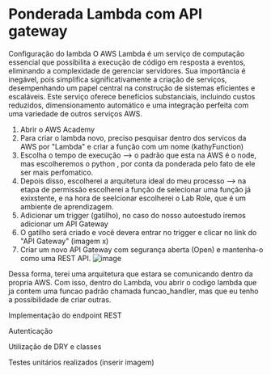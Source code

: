 # Ponderada Lambda com API gateway

Configuração do lambda
O AWS Lambda é um serviço de computação essencial que possibilita a execução de código em resposta a eventos, eliminando a complexidade de gerenciar servidores. Sua importância é inegável, pois simplifica significativamente a criação de serviços, desempenhando um papel central na construção de sistemas eficientes e escaláveis. Este serviço oferece benefícios substanciais, incluindo custos reduzidos, dimensionamento automático e uma integração perfeita com uma variedade de outros serviços AWS.

1. Abrir o AWS Academy
2. Para criar o lambda novo, preciso pesquisar dentro dos servicos da AWS por "Lambda" e criar a função com um nome (kathyFunction)
3. Escolha o tempo de execução --> o padrão que esta na AWS é o node, mas escolheremos o python , por conta da ponderada pelo fato de ele ser mais perfomatico.
4. Depois disso, escolherei a arquitetura ideal do meu processo --> na etapa de permissão escolherei a função de selecionar uma função já exixstente, e na hora de seelcionar escolherei o Lab Role, que é um ambiente de aprendizagem.
5. Adicionar um trigger (gatilho), no caso do nosso autoestudo iremos adicionar um API Gateway
6. O gatilho será criado e você devera entrar no trigger e clicar no link do "API Gateway" (imagem x) 
7. Criar um novo API Gateway com segurança aberta (Open) e mantenha-o como uma REST API.
   ![image](https://github.com/KathlynDiwan/Ponderada-lambda-com-API-gateway/assets/99209712/f08e6c88-c6ba-483e-9797-3dbcc17d7900)


Dessa forma, terei uma arquitetura que estara se comunicando dentro da propria AWS. Com isso, dentro do Lambda, vou abrir o codigo lambda que ja contem uma funcao padrão chamada funcao_handler, mas que eu tenho a possibilidade de criar outras. 


Implementação do endpoint REST 


Autenticação 

Utilização de DRY e classes

Testes unitários realizados 
(inserir imagem) 

